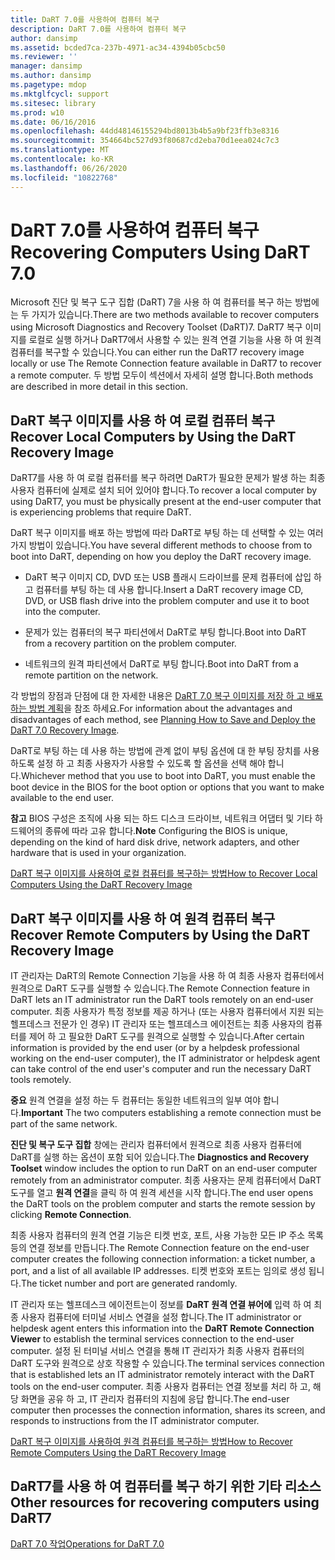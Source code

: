 ```yaml
---
title: DaRT 7.0를 사용하여 컴퓨터 복구
description: DaRT 7.0를 사용하여 컴퓨터 복구
author: dansimp
ms.assetid: bcded7ca-237b-4971-ac34-4394b05cbc50
ms.reviewer: ''
manager: dansimp
ms.author: dansimp
ms.pagetype: mdop
ms.mktglfcycl: support
ms.sitesec: library
ms.prod: w10
ms.date: 06/16/2016
ms.openlocfilehash: 44dd48146155294bd8013b4b5a9bf23ffb3e8316
ms.sourcegitcommit: 354664bc527d93f80687cd2eba70d1eea024c7c3
ms.translationtype: MT
ms.contentlocale: ko-KR
ms.lasthandoff: 06/26/2020
ms.locfileid: "10822768"
---
```

# <span data-ttu-id="70624-103">DaRT 7.0를 사용하여 컴퓨터 복구</span><span class="sxs-lookup"><span data-stu-id="70624-103">Recovering Computers Using DaRT 7.0</span></span>


<span data-ttu-id="70624-104">Microsoft 진단 및 복구 도구 집합 (DaRT) 7을 사용 하 여 컴퓨터를 복구 하는 방법에는 두 가지가 있습니다.</span><span class="sxs-lookup"><span data-stu-id="70624-104">There are two methods available to recover computers using Microsoft Diagnostics and Recovery Toolset (DaRT)7.</span></span> <span data-ttu-id="70624-105">DaRT7 복구 이미지를 로컬로 실행 하거나 DaRT7에서 사용할 수 있는 원격 연결 기능을 사용 하 여 원격 컴퓨터를 복구할 수 있습니다.</span><span class="sxs-lookup"><span data-stu-id="70624-105">You can either run the DaRT7 recovery image locally or use The Remote Connection feature available in DaRT7 to recover a remote computer.</span></span> <span data-ttu-id="70624-106">두 방법 모두이 섹션에서 자세히 설명 합니다.</span><span class="sxs-lookup"><span data-stu-id="70624-106">Both methods are described in more detail in this section.</span></span>

## <span data-ttu-id="70624-107">DaRT 복구 이미지를 사용 하 여 로컬 컴퓨터 복구</span><span class="sxs-lookup"><span data-stu-id="70624-107">Recover Local Computers by Using the DaRT Recovery Image</span></span>


<span data-ttu-id="70624-108">DaRT7를 사용 하 여 로컬 컴퓨터를 복구 하려면 DaRT가 필요한 문제가 발생 하는 최종 사용자 컴퓨터에 실제로 설치 되어 있어야 합니다.</span><span class="sxs-lookup"><span data-stu-id="70624-108">To recover a local computer by using DaRT7, you must be physically present at the end-user computer that is experiencing problems that require DaRT.</span></span>

<span data-ttu-id="70624-109">DaRT 복구 이미지를 배포 하는 방법에 따라 DaRT로 부팅 하는 데 선택할 수 있는 여러 가지 방법이 있습니다.</span><span class="sxs-lookup"><span data-stu-id="70624-109">You have several different methods to choose from to boot into DaRT, depending on how you deploy the DaRT recovery image.</span></span>

-   <span data-ttu-id="70624-110">DaRT 복구 이미지 CD, DVD 또는 USB 플래시 드라이브를 문제 컴퓨터에 삽입 하 고 컴퓨터를 부팅 하는 데 사용 합니다.</span><span class="sxs-lookup"><span data-stu-id="70624-110">Insert a DaRT recovery image CD, DVD, or USB flash drive into the problem computer and use it to boot into the computer.</span></span>

-   <span data-ttu-id="70624-111">문제가 있는 컴퓨터의 복구 파티션에서 DaRT로 부팅 합니다.</span><span class="sxs-lookup"><span data-stu-id="70624-111">Boot into DaRT from a recovery partition on the problem computer.</span></span>

-   <span data-ttu-id="70624-112">네트워크의 원격 파티션에서 DaRT로 부팅 합니다.</span><span class="sxs-lookup"><span data-stu-id="70624-112">Boot into DaRT from a remote partition on the network.</span></span>

<span data-ttu-id="70624-113">각 방법의 장점과 단점에 대 한 자세한 내용은 [DaRT 7.0 복구 이미지를 저장 하 고 배포 하는 방법 계획](planning-how-to-save-and-deploy-the-dart-70-recovery-image.md)을 참조 하세요.</span><span class="sxs-lookup"><span data-stu-id="70624-113">For information about the advantages and disadvantages of each method, see [Planning How to Save and Deploy the DaRT 7.0 Recovery Image](planning-how-to-save-and-deploy-the-dart-70-recovery-image.md).</span></span>

<span data-ttu-id="70624-114">DaRT로 부팅 하는 데 사용 하는 방법에 관계 없이 부팅 옵션에 대 한 부팅 장치를 사용 하도록 설정 하 고 최종 사용자가 사용할 수 있도록 할 옵션을 선택 해야 합니다.</span><span class="sxs-lookup"><span data-stu-id="70624-114">Whichever method that you use to boot into DaRT, you must enable the boot device in the BIOS for the boot option or options that you want to make available to the end user.</span></span>

<span data-ttu-id="70624-115">**참고**  BIOS 구성은 조직에 사용 되는 하드 디스크 드라이브, 네트워크 어댑터 및 기타 하드웨어의 종류에 따라 고유 합니다.</span><span class="sxs-lookup"><span data-stu-id="70624-115">**Note** Configuring the BIOS is unique, depending on the kind of hard disk drive, network adapters, and other hardware that is used in your organization.</span></span>

 

[<span data-ttu-id="70624-116">DaRT 복구 이미지를 사용하여 로컬 컴퓨터를 복구하는 방법</span><span class="sxs-lookup"><span data-stu-id="70624-116">How to Recover Local Computers Using the DaRT Recovery Image</span></span>](how-to-recover-local-computers-using-the-dart-recovery-image-dart-7.md)

## <span data-ttu-id="70624-117">DaRT 복구 이미지를 사용 하 여 원격 컴퓨터 복구</span><span class="sxs-lookup"><span data-stu-id="70624-117">Recover Remote Computers by Using the DaRT Recovery Image</span></span>


<span data-ttu-id="70624-118">IT 관리자는 DaRT의 Remote Connection 기능을 사용 하 여 최종 사용자 컴퓨터에서 원격으로 DaRT 도구를 실행할 수 있습니다.</span><span class="sxs-lookup"><span data-stu-id="70624-118">The Remote Connection feature in DaRT lets an IT administrator run the DaRT tools remotely on an end-user computer.</span></span> <span data-ttu-id="70624-119">최종 사용자가 특정 정보를 제공 하거나 (또는 사용자 컴퓨터에서 지원 되는 헬프데스크 전문가 인 경우) IT 관리자 또는 헬프데스크 에이전트는 최종 사용자의 컴퓨터를 제어 하 고 필요한 DaRT 도구를 원격으로 실행할 수 있습니다.</span><span class="sxs-lookup"><span data-stu-id="70624-119">After certain information is provided by the end user (or by a helpdesk professional working on the end-user computer), the IT administrator or helpdesk agent can take control of the end user's computer and run the necessary DaRT tools remotely.</span></span>

<span data-ttu-id="70624-120">**중요**  원격 연결을 설정 하는 두 컴퓨터는 동일한 네트워크의 일부 여야 합니다.</span><span class="sxs-lookup"><span data-stu-id="70624-120">**Important** The two computers establishing a remote connection must be part of the same network.</span></span>

 

<span data-ttu-id="70624-121">**진단 및 복구 도구 집합** 창에는 관리자 컴퓨터에서 원격으로 최종 사용자 컴퓨터에 DaRT를 실행 하는 옵션이 포함 되어 있습니다.</span><span class="sxs-lookup"><span data-stu-id="70624-121">The **Diagnostics and Recovery Toolset** window includes the option to run DaRT on an end-user computer remotely from an administrator computer.</span></span> <span data-ttu-id="70624-122">최종 사용자는 문제 컴퓨터에서 DaRT 도구를 열고 **원격 연결**을 클릭 하 여 원격 세션을 시작 합니다.</span><span class="sxs-lookup"><span data-stu-id="70624-122">The end user opens the DaRT tools on the problem computer and starts the remote session by clicking **Remote Connection**.</span></span>

<span data-ttu-id="70624-123">최종 사용자 컴퓨터의 원격 연결 기능은 티켓 번호, 포트, 사용 가능한 모든 IP 주소 목록 등의 연결 정보를 만듭니다.</span><span class="sxs-lookup"><span data-stu-id="70624-123">The Remote Connection feature on the end-user computer creates the following connection information: a ticket number, a port, and a list of all available IP addresses.</span></span> <span data-ttu-id="70624-124">티켓 번호와 포트는 임의로 생성 됩니다.</span><span class="sxs-lookup"><span data-stu-id="70624-124">The ticket number and port are generated randomly.</span></span>

<span data-ttu-id="70624-125">IT 관리자 또는 헬프데스크 에이전트는이 정보를 **DaRT 원격 연결 뷰어에** 입력 하 여 최종 사용자 컴퓨터에 터미널 서비스 연결을 설정 합니다.</span><span class="sxs-lookup"><span data-stu-id="70624-125">The IT administrator or helpdesk agent enters this information into the **DaRT Remote Connection Viewer** to establish the terminal services connection to the end-user computer.</span></span> <span data-ttu-id="70624-126">설정 된 터미널 서비스 연결을 통해 IT 관리자가 최종 사용자 컴퓨터의 DaRT 도구와 원격으로 상호 작용할 수 있습니다.</span><span class="sxs-lookup"><span data-stu-id="70624-126">The terminal services connection that is established lets an IT administrator remotely interact with the DaRT tools on the end-user computer.</span></span> <span data-ttu-id="70624-127">최종 사용자 컴퓨터는 연결 정보를 처리 하 고, 해당 화면을 공유 하 고, IT 관리자 컴퓨터의 지침에 응답 합니다.</span><span class="sxs-lookup"><span data-stu-id="70624-127">The end-user computer then processes the connection information, shares its screen, and responds to instructions from the IT administrator computer.</span></span>

[<span data-ttu-id="70624-128">DaRT 복구 이미지를 사용하여 원격 컴퓨터를 복구하는 방법</span><span class="sxs-lookup"><span data-stu-id="70624-128">How to Recover Remote Computers Using the DaRT Recovery Image</span></span>](how-to-recover-remote-computers-using-the-dart-recovery-image-dart-7.md)

## <span data-ttu-id="70624-129">DaRT7를 사용 하 여 컴퓨터를 복구 하기 위한 기타 리소스</span><span class="sxs-lookup"><span data-stu-id="70624-129">Other resources for recovering computers using DaRT7</span></span>


[<span data-ttu-id="70624-130">DaRT 7.0 작업</span><span class="sxs-lookup"><span data-stu-id="70624-130">Operations for DaRT 7.0</span></span>](operations-for-dart-70-new-ia.md)

 

 





